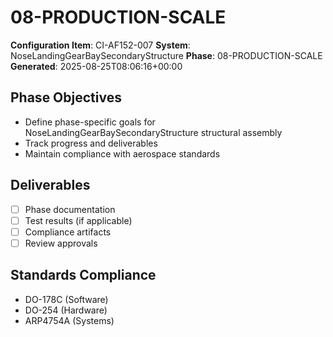 # 08-PRODUCTION-SCALE

**Configuration Item**: CI-AF152-007
**System**: NoseLandingGearBaySecondaryStructure
**Phase**: 08-PRODUCTION-SCALE
**Generated**: 2025-08-25T08:06:16+00:00

## Phase Objectives
- Define phase-specific goals for NoseLandingGearBaySecondaryStructure structural assembly
- Track progress and deliverables
- Maintain compliance with aerospace standards

## Deliverables
- [ ] Phase documentation
- [ ] Test results (if applicable)
- [ ] Compliance artifacts
- [ ] Review approvals

## Standards Compliance
- DO-178C (Software)
- DO-254 (Hardware)
- ARP4754A (Systems)

